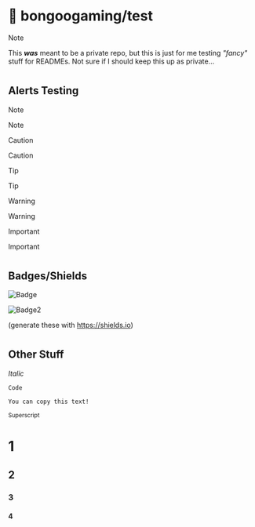 # 👋 bongoogaming/test
> [!NOTE]
> This ***was*** meant to be a private repo, but this is just for me testing *"fancy"* stuff for READMEs. Not sure if I should keep this up as private...
#

## Alerts Testing

> [!NOTE]
> Note

> [!CAUTION]
> Caution

> [!TIP]
> Tip

> [!WARNING]
> Warning

> [!IMPORTANT]
> Important

#

## Badges/Shields

![Badge](https://img.shields.io/badge/oh-no-red)

![Badge2](https://img.shields.io/badge/normal-yellow-yellow)

(generate these with https://shields.io)
#

## Other Stuff

_Italic_

`Code`

    
    You can copy this text!


<sup>Superscript</sup>



# 1
## 2 
### 3 
#### 4
